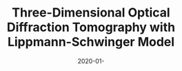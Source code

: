 ---
title: "Three-Dimensional Optical Diffraction Tomography with Lippmann-Schwinger Model"
collection: publications
permalink: /publication/2020-01-Three-Dimensional-Optical-Diffraction-Tomography-with-Lippmann-Schwinger-Model
category: 'journal'
date: 2020-01-
venue: 'IEEE Transactions on Computational Imaging'
citation: ' Pham T.-a.,  E. Soubies,  A. Ayoub,  J. Lim,  D. Psaltis,  M. Unser, &quot;Three-Dimensional Optical Diffraction Tomography with Lippmann-Schwinger Model.&quot; <i>IEEE Transactions on Computational Imaging</i>, 6, 727--738 2020.'
---